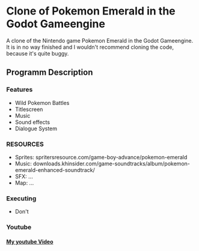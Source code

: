 # Clone of Pokemon Emerald in the Godot Gameengine

A clone of the Nintendo game Pokemon Emerald in the Godot Gameengine.
It is in no way finished and I wouldn't recommend cloning the code, because it's quite buggy.

## Programm Description


### Features
- Wild Pokemon Battles
- Titlescreen
- Music 
- Sound effects
- Dialogue System
 

### RESOURCES
- Sprites: spritersresource.com/game-boy-advance/pokemon-emerald
- Music: downloads.khinsider.com/game-soundtracks/album/pokemon-emerald-enhanced-soundtrack/
- SFX: ...
- Map: ...

### Executing
- Don't


### Youtube

#### [My youtube Video](https://www.youtube.com/watch?v=9SDiq2hfyXs)


